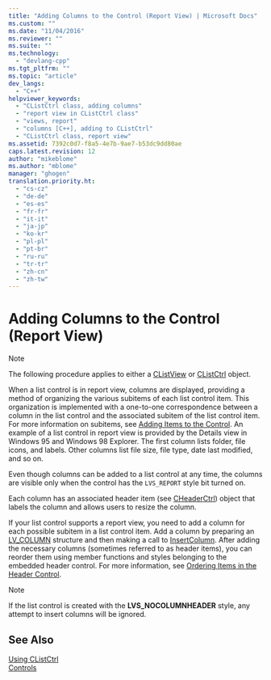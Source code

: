 ```yaml
---
title: "Adding Columns to the Control (Report View) | Microsoft Docs"
ms.custom: ""
ms.date: "11/04/2016"
ms.reviewer: ""
ms.suite: ""
ms.technology: 
  - "devlang-cpp"
ms.tgt_pltfrm: ""
ms.topic: "article"
dev_langs: 
  - "C++"
helpviewer_keywords: 
  - "CListCtrl class, adding columns"
  - "report view in CListCtrl class"
  - "views, report"
  - "columns [C++], adding to CListCtrl"
  - "CListCtrl class, report view"
ms.assetid: 7392c0d7-f8a5-4e7b-9ae7-b53dc9dd80ae
caps.latest.revision: 12
author: "mikeblome"
ms.author: "mblome"
manager: "ghogen"
translation.priority.ht: 
  - "cs-cz"
  - "de-de"
  - "es-es"
  - "fr-fr"
  - "it-it"
  - "ja-jp"
  - "ko-kr"
  - "pl-pl"
  - "pt-br"
  - "ru-ru"
  - "tr-tr"
  - "zh-cn"
  - "zh-tw"
---
```

# Adding Columns to the Control (Report View)
> [!NOTE]
>  The following procedure applies to either a [CListView](../mfc/reference/clistview-class.md) or [CListCtrl](../mfc/reference/clistctrl-class.md) object.  
  
 When a list control is in report view, columns are displayed, providing a method of organizing the various subitems of each list control item. This organization is implemented with a one-to-one correspondence between a column in the list control and the associated subitem of the list control item. For more information on subitems, see [Adding Items to the Control](../mfc/adding-items-to-the-control.md). An example of a list control in report view is provided by the Details view in Windows 95 and Windows 98 Explorer. The first column lists folder, file icons, and labels. Other columns list file size, file type, date last modified, and so on.  
  
 Even though columns can be added to a list control at any time, the columns are visible only when the control has the `LVS_REPORT` style bit turned on.  
  
 Each column has an associated header item (see [CHeaderCtrl](../mfc/reference/cheaderctrl-class.md)) object that labels the column and allows users to resize the column.  
  
 If your list control supports a report view, you need to add a column for each possible subitem in a list control item. Add a column by preparing an [LV_COLUMN](http://msdn.microsoft.com/library/windows/desktop/bb774743) structure and then making a call to [InsertColumn](../mfc/reference/clistctrl-class.md#clistctrl__insertcolumn). After adding the necessary columns (sometimes referred to as header items), you can reorder them using member functions and styles belonging to the embedded header control. For more information, see [Ordering Items in the Header Control](../mfc/ordering-items-in-the-header-control.md).  
  
> [!NOTE]
>  If the list control is created with the **LVS_NOCOLUMNHEADER** style, any attempt to insert columns will be ignored.  
  
## See Also  
 [Using CListCtrl](../mfc/using-clistctrl.md)   
 [Controls](../mfc/controls-mfc.md)

